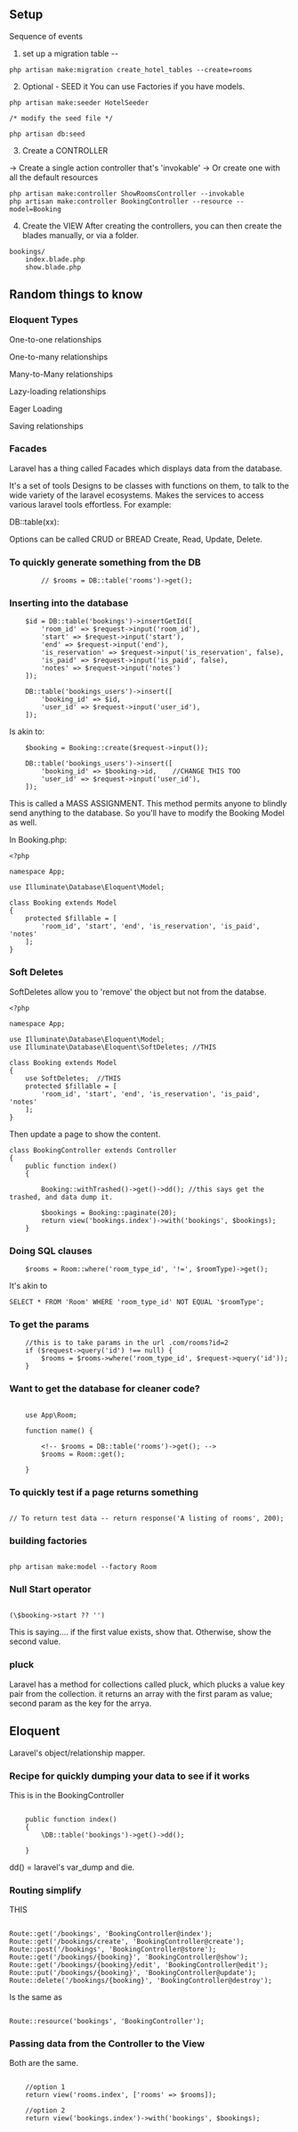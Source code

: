 ## Setup

Sequence of events

1. set up a migration table --

```
php artisan make:migration create_hotel_tables --create=rooms
```

2. Optional - SEED it
   You can use Factories if you have models.

```
php artisan make:seeder HotelSeeder

/* modify the seed file */

php artisan db:seed

```

3. Create a CONTROLLER

-> Create a single action controller that's 'invokable'
-> Or create one with all the default resources

```
php artisan make:controller ShowRoomsController --invokable
php artisan make:controller BookingController --resource --model=Booking
```

4. Create the VIEW
   After creating the controllers, you can then create the blades manually, or via a folder.

```
bookings/
    index.blade.php
    show.blade.php

```

## Random things to know

### Eloquent Types

One-to-one relationships

One-to-many relationships

Many-to-Many relationships

Lazy-loading relationships

Eager Loading

Saving relationships

### Facades

Laravel has a thing called Facades which displays data from the database.

It's a set of tools
Designs to be classes with functions on them, to talk to the wide variety of the laravel ecosystems.
Makes the services to access various laravel tools effortless.
For example:

DB::table(xx):

Options can be called
CRUD or BREAD
Create, Read, Update, Delete.

### To quickly generate something from the DB

```
        // $rooms = DB::table('rooms')->get();

```

### Inserting into the database

```
    $id = DB::table('bookings')->insertGetId([
        'room_id' => $request->input('room_id'),
        'start' => $request->input('start'),
        'end' => $request->input('end'),
        'is_reservation' => $request->input('is_reservation', false),
        'is_paid' => $request->input('is_paid', false),
        'notes' => $request->input('notes')
    ]);

    DB::table('bookings_users')->insert([
        'booking_id' => $id,
        'user_id' => $request->input('user_id'),
    ]);
```

Is akin to:

```
    $booking = Booking::create($request->input());

    DB::table('bookings_users')->insert([
        'booking_id' => $booking->id,    //CHANGE THIS TOO
        'user_id' => $request->input('user_id'),
    ]);
```

This is called a MASS ASSIGNMENT.
This method permits anyone to blindly send anything to the database. So you'll have to modify the Booking Model as well.

In Booking.php:

```
<?php

namespace App;

use Illuminate\Database\Eloquent\Model;

class Booking extends Model
{
    protected $fillable = [
        'room_id', 'start', 'end', 'is_reservation', 'is_paid', 'notes'
    ];
}
```

### Soft Deletes

SoftDeletes allow you to 'remove' the object but not from the databse.

```
<?php

namespace App;

use Illuminate\Database\Eloquent\Model;
use Illuminate\Database\Eloquent\SoftDeletes; //THIS

class Booking extends Model
{
    use SoftDeletes;  //THIS
    protected $fillable = [
        'room_id', 'start', 'end', 'is_reservation', 'is_paid', 'notes'
    ];
}

```

Then update a page to show the content.

```
class BookingController extends Controller
{
    public function index()
    {

        Booking::withTrashed()->get()->dd(); //this says get the trashed, and data dump it.

        $bookings = Booking::paginate(20);
        return view('bookings.index')->with('bookings', $bookings);
    }

```

### Doing SQL clauses

```
    $rooms = Room::where('room_type_id', '!=', $roomType)->get();
```

It's akin to

```
SELECT * FROM 'Room' WHERE 'room_type_id' NOT EQUAL '$roomType';
```

### To get the params

```
    //this is to take params in the url .com/rooms?id=2
    if ($request->query('id') !== null) {
        $rooms = $rooms->where('room_type_id', $request->query('id'));
    }

```

### Want to get the database for cleaner code?

```

    use App\Room;

    function name() {

        <!-- $rooms = DB::table('rooms')->get(); -->
        $rooms = Room::get();

    }

```

### To quickly test if a page returns something

```

// To return test data -- return response('A listing of rooms', 200);

```

### building factories

```

php artisan make:model --factory Room

```

### Null Start operator

```

(\$booking->start ?? '')

```

This is saying.... if the first value exists, show that. Otherwise, show the second value.

### pluck

Laravel has a method for collections called pluck, which plucks a value key pair from the collection.
it returns an array with the first param as value; second param as the key for the arrya.

## Eloquent

Laravel's object/relationship mapper.

### Recipe for quickly dumping your data to see if it works

This is in the BookingController

```

    public function index()
    {
        \DB::table('bookings')->get()->dd();

    }

```

dd() = laravel's var_dump and die.

### Routing simplify

THIS

```

Route::get('/bookings', 'BookingController@index');
Route::get('/bookings/create', 'BookingController@create');
Route::post('/bookings', 'BookingController@store');
Route::get('/bookings/{booking}', 'BookingController@show');
Route::get('/bookings/{booking}/edit', 'BookingController@edit');
Route::put('/bookings/{booking}', 'BookingController@update');
Route::delete('/bookings/{booking}', 'BookingController@destroy');

```

Is the same as

```

Route::resource('bookings', 'BookingController');

```

### Passing data from the Controller to the View

Both are the same.

```

    //option 1
    return view('rooms.index', ['rooms' => $rooms]);

    //option 2
    return view('bookings.index')->with('bookings', $bookings);

```

```

```
